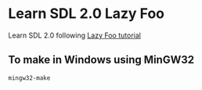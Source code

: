 # Learn SDL 2.0 Lazy Foo
Learn SDL 2.0 following [Lazy Foo tutorial](http://lazyfoo.net/tutorials/SDL/index.php)

## To make in Windows using MinGW32
`mingw32-make`
